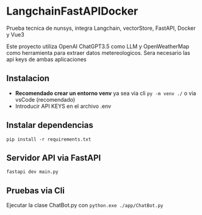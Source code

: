 # LangchainFastAPIDocker
Prueba tecnica de nunsys, integra Langchain, vectorStore, FastAPI, Docker y Vue3

Este proyecto utiliza OpenAI ChatGPT3.5 como LLM y OpenWeatherMap como herramienta para extraer datos metereologicos. Sera necesario las api keys de ambas aplicaciones


## Instalacion
* __Recomendado crear un entorno venv__ ya sea via cli ```py -m venv ./``` o via vsCode (recomendado)
* Introducir API KEYS en el archivo .env
## Instalar dependencias
``` pip install -r requirements.txt ```

## Servidor API via FastAPI
```fastapi dev main.py```

## Pruebas via Cli
Ejecutar la clase ChatBot.py con ```python.exe ./app/ChatBot.py```

